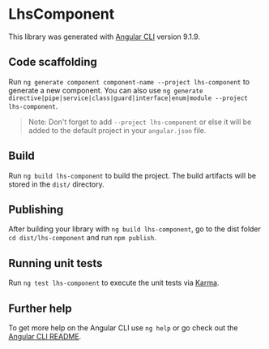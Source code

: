 # LhsComponent

This library was generated with [Angular CLI](https://github.com/angular/angular-cli) version 9.1.9.

## Code scaffolding

Run `ng generate component component-name --project lhs-component` to generate a new component. You can also use `ng generate directive|pipe|service|class|guard|interface|enum|module --project lhs-component`.
> Note: Don't forget to add `--project lhs-component` or else it will be added to the default project in your `angular.json` file. 

## Build

Run `ng build lhs-component` to build the project. The build artifacts will be stored in the `dist/` directory.

## Publishing

After building your library with `ng build lhs-component`, go to the dist folder `cd dist/lhs-component` and run `npm publish`.

## Running unit tests

Run `ng test lhs-component` to execute the unit tests via [Karma](https://karma-runner.github.io).

## Further help

To get more help on the Angular CLI use `ng help` or go check out the [Angular CLI README](https://github.com/angular/angular-cli/blob/master/README.md).
